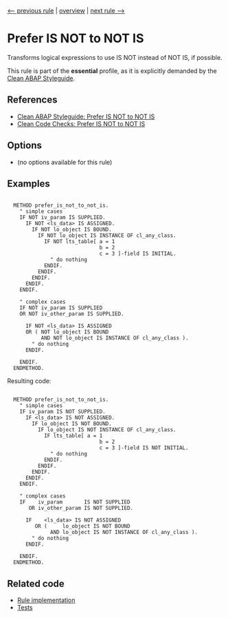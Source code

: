 [<-- previous rule](ComparisonOperatorRule.md) | [overview](../rules.md) | [next rule -->](LogicalOperatorPositionRule.md)

# Prefer IS NOT to NOT IS

Transforms logical expressions to use IS NOT instead of NOT IS, if possible.

This rule is part of the **essential** profile, as it is explicitly demanded by the [Clean ABAP Styleguide](https://github.com/SAP/styleguides/blob/main/clean-abap/CleanABAP.md).

## References

* [Clean ABAP Styleguide: Prefer IS NOT to NOT IS](https://github.com/SAP/styleguides/blob/main/clean-abap/CleanABAP.md#prefer-is-not-to-not-is)
* [Clean Code Checks: Prefer IS NOT to NOT IS](https://github.com/SAP/code-pal-for-abap/blob/master/docs/checks/prefer-is-not-to-not-is.md)

## Options

* \(no options available for this rule\)

## Examples


```ABAP

  METHOD prefer_is_not_to_not_is.
    " simple cases
    IF NOT iv_param IS SUPPLIED.
      IF NOT <ls_data> IS ASSIGNED.
        IF NOT lo_object IS BOUND.
          IF NOT lo_object IS INSTANCE OF cl_any_class.
            IF NOT lts_table[ a = 1
                              b = 2
                              c = 3 ]-field IS INITIAL.
              " do nothing
            ENDIF.
          ENDIF.
        ENDIF.
      ENDIF.
    ENDIF.

    " complex cases
    IF NOT iv_param IS SUPPLIED
    OR NOT iv_other_param IS SUPPLIED.

      IF NOT <ls_data> IS ASSIGNED
      OR ( NOT lo_object IS BOUND
           AND NOT lo_object IS INSTANCE OF cl_any_class ).
        " do nothing
      ENDIF.

    ENDIF.
  ENDMETHOD.
```

Resulting code:

```ABAP

  METHOD prefer_is_not_to_not_is.
    " simple cases
    IF iv_param IS NOT SUPPLIED.
      IF <ls_data> IS NOT ASSIGNED.
        IF lo_object IS NOT BOUND.
          IF lo_object IS NOT INSTANCE OF cl_any_class.
            IF lts_table[ a = 1
                              b = 2
                              c = 3 ]-field IS NOT INITIAL.
              " do nothing
            ENDIF.
          ENDIF.
        ENDIF.
      ENDIF.
    ENDIF.

    " complex cases
    IF    iv_param       IS NOT SUPPLIED
       OR iv_other_param IS NOT SUPPLIED.

      IF    <ls_data> IS NOT ASSIGNED
         OR (     lo_object IS NOT BOUND
              AND lo_object IS NOT INSTANCE OF cl_any_class ).
        " do nothing
      ENDIF.

    ENDIF.
  ENDMETHOD.
```

## Related code

* [Rule implementation](../../com.sap.adt.abapcleaner/src/com/sap/adt/abapcleaner/rules/syntax/NotIsRule.java)
* [Tests](../../test/com.sap.adt.abapcleaner.test/src/com/sap/adt/abapcleaner/rules/syntax/NotIsTest.java)

